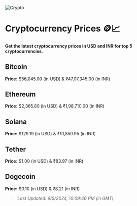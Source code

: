 
![Crypto](https://www.techguide.com.au/wp-content/uploads/2020/11/crypto3.jpeg)

# Cryptocurrency Prices 🪙📈

#### Get the latest cryptocurrency prices in USD and INR for top 5 cryptocurrencies.

## Bitcoin

**Price:** $56,045.00 (in USD) & ₹47,07,345.00 (in INR)

## Ethereum

**Price:** $2,365.80 (in USD) & ₹1,98,710.00 (in INR)

## Solana

**Price:** $129.19 (in USD) & ₹10,850.95 (in INR)

## Tether

**Price:** $1.00 (in USD) & ₹83.97 (in INR)

## Dogecoin

**Price:** $0.10 (in USD) & ₹8.21 (in INR)

> _Last Updated: 9/5/2024, 10:09:46 PM (in GMT)_
